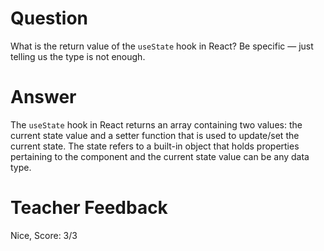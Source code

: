 # Question

What is the return value of the `useState` hook in React? Be specific — just telling us the type is not enough.

# Answer

The `useState` hook in React returns an array containing two values: the current state value and a setter function that is used to update/set the current state. The state refers to a built-in object that holds properties pertaining to the component and the current state value can be any data type.

# Teacher Feedback
Nice, 
Score: 3/3
